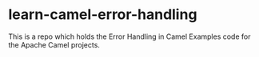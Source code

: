 # learn-camel-error-handling
This is a repo which holds the Error Handling in Camel Examples code for the Apache Camel projects.
